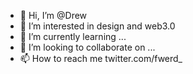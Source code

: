 - 👋 Hi, I’m @Drew
- 👀 I’m interested in design and web3.0
- 🌱 I’m currently learning ...
- 💞️ I’m looking to collaborate on ...
- 📫 How to reach me twitter.com/fwerd_

<!---
yodreww/yodreww is a ✨ special ✨ repository because its `README.md` (this file) appears on your GitHub profile.
You can click the Preview link to take a look at your changes.
--->
